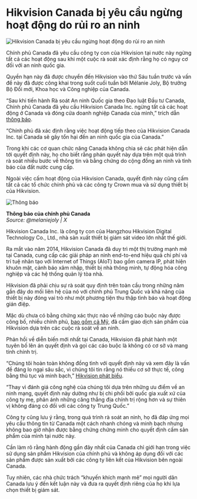 # Hikvision Canada bị yêu cầu ngừng hoạt động do rủi ro an ninh

![Hikvision Canada bị yêu cầu ngừng hoạt động do rủi ro an ninh](https://www.bleepstatic.com/content/hl-images/2022/08/22/hikvision-cameras.jpg)

Chính phủ Canada đã yêu cầu công ty con của Hikvision tại nước này ngừng tất cả các hoạt động sau khi một cuộc rà soát xác định rằng họ có nguy cơ đối với an ninh quốc gia.

Quyền hạn này đã được chuyển đến Hikvision vào thứ Sáu tuần trước và vấn đề này đã được công khai trong suốt cuối tuần bởi Mélanie Joly, Bộ trưởng Bộ Đổi mới, Khoa học và Công nghiệp của Canada.

“Sau khi tiến hành Rà soát An ninh Quốc gia theo Đạo luật Đầu tư Canada, Chính phủ Canada đã yêu cầu Hikvision Canada Inc. ngừng tất cả các hoạt động ở Canada và đóng cửa doanh nghiệp Canada của mình,” trích dẫn [thông báo](http://x.com/melaniejoly/status/1938771436988137969).

“Chính phủ đã xác định rằng việc hoạt động tiếp theo của Hikvision Canada Inc. tại Canada sẽ gây tổn hại đến an ninh quốc gia của Canada.”

Trong khi các cơ quan chức năng Canada không chia sẻ các phát hiện dẫn tới quyết định này, họ cho biết rằng phán quyết này dựa trên một quá trình rà soát nhiều bước về thông tin và bằng chứng do cộng đồng an ninh và tình báo của đất nước cung cấp.

Ngoài việc cấm hoạt động của Hikvision Canada, quyết định này cũng cấm tất cả các tổ chức chính phủ và các công ty Crown mua và sử dụng thiết bị của Hikvision.

![Thông báo](https://www.bleepstatic.com/images/news/u/1220909/2025/June/noticew.jpeg)

**Thông báo của chính phủ Canada**  
_Source: @melaniejoly | X_

Hikvision Canada Inc. là công ty con của Hangzhou Hikvision Digital Technology Co., Ltd., nhà sản xuất thiết bị giám sát video lớn nhất thế giới.

Ra mắt vào năm 2014, Hikvision Canada đã duy trì một thị trường mạnh mẽ tại Canada, cung cấp các giải pháp an ninh end-to-end hiệu quả chi phí và trí tuệ nhân tạo với Internet of Things (AIoT) bao gồm camera IP, phát hiện khuôn mặt, cảnh báo xâm nhập, thiết bị nhà thông minh, tự động hóa công nghiệp và các hệ thống quản lý tòa nhà.

Hikvision đã phải chịu sự rà soát quy định trên toàn cầu trong những năm gần đây do mối liên hệ của nó với chính phủ Trung Quốc và khả năng của thiết bị này đóng vai trò như một phương tiện thu thập tình báo và hoạt động gián điệp.

Mặc dù chưa có bằng chứng xác thực nào về những cáo buộc này được công bố, nhiều chính phủ, [bao gồm cả Mỹ](https://www.bleepingcomputer.com/news/security/us-bans-sales-of-huawei-hikvision-zte-and-dahua-equipment/), đã cấm giao dịch sản phẩm của Hikvision dựa trên các cuộc rà soát về an ninh.

Phản hồi về diễn biến mới nhất tại Canada, Hikvision đã phát hành một tuyên bố lên án quyết định và gọi các cáo buộc là không có cơ sở và mang tính chính trị.

“Chúng tôi hoàn toàn không đồng tình với quyết định này và xem đây là vấn đề đáng lo ngại sâu sắc, vì chúng tôi tin rằng nó thiếu cơ sở thực tế, công bằng thủ tục và minh bạch,” [Hikvision phát biểu](https://www.hikvision.com/ca-en/newsroom/latest-news/2025/our-response-to-the-government-of-canada-s-order-to-shut-down-hi/).

“Thay vì đánh giá công nghệ của chúng tôi dựa trên những ưu điểm về an ninh mạng, quyết định này dường như bị chi phối bởi quốc gia xuất xứ của công ty mẹ, phản ánh những căng thẳng địa chính trị rộng hơn và sự thiên vị không đáng có đối với các công ty Trung Quốc.”

Công ty cũng lưu ý rằng, trong quá trình rà soát an ninh, họ đã đáp ứng mọi yêu cầu thông tin từ Canada một cách nhanh chóng và minh bạch nhưng không bao giờ nhận được bằng chứng chứng minh cho quyết định cấm sản phẩm của mình tại nước này.

Cần làm rõ rằng hành động gần đây nhất của Canada chỉ giới hạn trong việc sử dụng sản phẩm Hikvision của chính phủ và không áp dụng đối với các sản phẩm được sản xuất bởi các công ty liên kết của Hikvision bên ngoài Canada.

Tuy nhiên, các nhà chức trách “khuyến khích mạnh mẽ” mọi người dân Canada lưu ý đến kết luận này và đưa ra quyết định riêng của họ khi lựa chọn thiết bị giám sát.